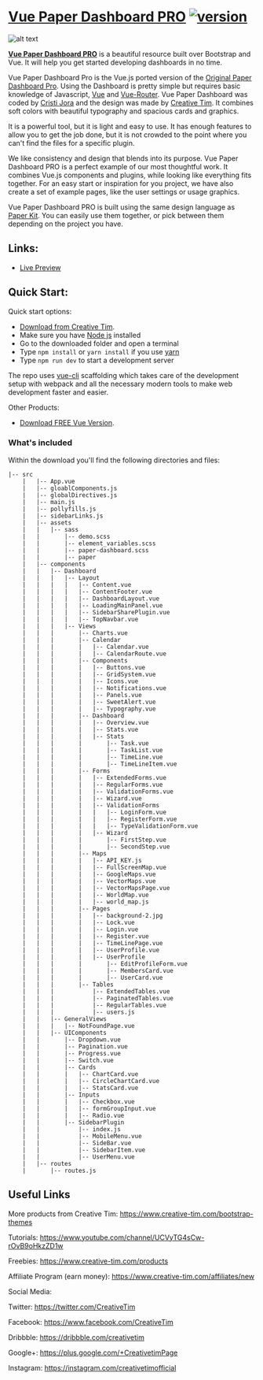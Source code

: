 # [Vue Paper Dashboard PRO](https://www.creative-tim.com/product/vue-paper-dashboard-pro) [![version][version-badge]][CHANGELOG]

![alt text](https://s3.amazonaws.com/creativetim_bucket/products/63/thumb/opt_pkp_vue_thumbnail.jpg)

**[Vue Paper Dashboard PRO](https://www.creative-tim.com/product/vue-paper-dashboard-pro)** is a beautiful resource built over Bootstrap and Vue. 
It will help you get started developing dashboards in no time.

Vue Paper Dashboard Pro is the Vue.js ported version of the [Original Paper Dashboard Pro](https://www.creative-tim.com/product/paper-dashboard-pro).
Using the Dashboard is pretty simple but requires basic knowledge of Javascript, [Vue](https://vuejs.org/v2/guide/) and [Vue-Router](https://router.vuejs.org/en/).
Vue Paper Dashboard was coded by [Cristi Jora](https://github.com/cristijora) and the design was made by [Creative Tim](https://www.creative-tim.com/). 
It combines soft colors with beautiful typography and spacious cards and graphics. 

It is a powerful tool, but it is light and easy to use. 
It has enough features to allow you to get the job done, but it is not crowded to the point where you can't find the files for a specific plugin.

We like consistency and design that blends into its purpose. 
Vue Paper Dashboard PRO is a perfect example of our most thoughtful work. It combines Vue.js components and plugins, while looking like everything fits together.
For an easy start or inspiration for you project, we have also create a set of example pages, like the user settings or usage graphics.

Vue Paper Dashboard PRO is built using the same design language as [Paper Kit](http://www.creative-tim.com/product/paper-kit).
You can easily use them together, or pick between them depending on the project you have.

## Links:

+ [Live Preview](https://cristijora.github.io/paper-dashboard-pro/#/admin/overview)

## Quick Start:

Quick start options:

+ [Download from Creative Tim](https://www.creative-tim.com/product/vue-paper-dashboard-pro).
+ Make sure you have [Node js](https://nodejs.org/en/) installed
+ Go to the downloaded folder and open a terminal
+ Type `npm install` or `yarn install` if you use [yarn](https://yarnpkg.com/en/)
+ Type `npm run dev` to start a development server

The repo uses [vue-cli](https://github.com/vuejs/vue-cli) scaffolding which takes care of the development setup with webpack and all the necessary modern tools to make web development faster and easier.

Other Products:

+ [Download FREE Vue Version](https://www.creative-tim.com/product/vue-paper-dashboard).

### What's included

Within the download you'll find the following directories and files:
```
|-- src
    |   |-- App.vue
    |   |-- gloablComponents.js
    |   |-- globalDirectives.js
    |   |-- main.js
    |   |-- pollyfills.js
    |   |-- sidebarLinks.js
    |   |-- assets
    |   |   |-- sass
    |   |       |-- demo.scss
    |   |       |-- element_variables.scss
    |   |       |-- paper-dashboard.scss
    |   |       |-- paper
    |   |-- components
    |   |   |-- Dashboard
    |   |   |   |-- Layout
    |   |   |   |   |-- Content.vue
    |   |   |   |   |-- ContentFooter.vue
    |   |   |   |   |-- DashboardLayout.vue
    |   |   |   |   |-- LoadingMainPanel.vue
    |   |   |   |   |-- SidebarSharePlugin.vue
    |   |   |   |   |-- TopNavbar.vue
    |   |   |   |-- Views
    |   |   |       |-- Charts.vue
    |   |   |       |-- Calendar
    |   |   |       |   |-- Calendar.vue
    |   |   |       |   |-- CalendarRoute.vue
    |   |   |       |-- Components
    |   |   |       |   |-- Buttons.vue
    |   |   |       |   |-- GridSystem.vue
    |   |   |       |   |-- Icons.vue
    |   |   |       |   |-- Notifications.vue
    |   |   |       |   |-- Panels.vue
    |   |   |       |   |-- SweetAlert.vue
    |   |   |       |   |-- Typography.vue
    |   |   |       |-- Dashboard
    |   |   |       |   |-- Overview.vue
    |   |   |       |   |-- Stats.vue
    |   |   |       |   |-- Stats
    |   |   |       |       |-- Task.vue
    |   |   |       |       |-- TaskList.vue
    |   |   |       |       |-- TimeLine.vue
    |   |   |       |       |-- TimeLineItem.vue
    |   |   |       |-- Forms
    |   |   |       |   |-- ExtendedForms.vue
    |   |   |       |   |-- RegularForms.vue
    |   |   |       |   |-- ValidationForms.vue
    |   |   |       |   |-- Wizard.vue
    |   |   |       |   |-- ValidationForms
    |   |   |       |   |   |-- LoginForm.vue
    |   |   |       |   |   |-- RegisterForm.vue
    |   |   |       |   |   |-- TypeValidationForm.vue
    |   |   |       |   |-- Wizard
    |   |   |       |       |-- FirstStep.vue
    |   |   |       |       |-- SecondStep.vue
    |   |   |       |-- Maps
    |   |   |       |   |-- API_KEY.js
    |   |   |       |   |-- FullScreenMap.vue
    |   |   |       |   |-- GoogleMaps.vue
    |   |   |       |   |-- VectorMaps.vue
    |   |   |       |   |-- VectorMapsPage.vue
    |   |   |       |   |-- WorldMap.vue
    |   |   |       |   |-- world_map.js
    |   |   |       |-- Pages
    |   |   |       |   |-- background-2.jpg
    |   |   |       |   |-- Lock.vue
    |   |   |       |   |-- Login.vue
    |   |   |       |   |-- Register.vue
    |   |   |       |   |-- TimeLinePage.vue
    |   |   |       |   |-- UserProfile.vue
    |   |   |       |   |-- UserProfile
    |   |   |       |       |-- EditProfileForm.vue
    |   |   |       |       |-- MembersCard.vue
    |   |   |       |       |-- UserCard.vue
    |   |   |       |-- Tables
    |   |   |           |-- ExtendedTables.vue
    |   |   |           |-- PaginatedTables.vue
    |   |   |           |-- RegularTables.vue
    |   |   |           |-- users.js
    |   |   |-- GeneralViews
    |   |   |   |-- NotFoundPage.vue
    |   |   |-- UIComponents
    |   |       |-- Dropdown.vue
    |   |       |-- Pagination.vue
    |   |       |-- Progress.vue
    |   |       |-- Switch.vue
    |   |       |-- Cards
    |   |       |   |-- ChartCard.vue
    |   |       |   |-- CircleChartCard.vue
    |   |       |   |-- StatsCard.vue
    |   |       |-- Inputs
    |   |       |   |-- Checkbox.vue
    |   |       |   |-- formGroupInput.vue
    |   |       |   |-- Radio.vue
    |   |       |-- SidebarPlugin
    |   |           |-- index.js
    |   |           |-- MobileMenu.vue
    |   |           |-- SideBar.vue
    |   |           |-- SidebarItem.vue
    |   |           |-- UserMenu.vue
    |   |-- routes
    |       |-- routes.js
```
## Useful Links

More products from Creative Tim: <https://www.creative-tim.com/bootstrap-themes>

Tutorials: <https://www.youtube.com/channel/UCVyTG4sCw-rOvB9oHkzZD1w>

Freebies: <https://www.creative-tim.com/products>

Affiliate Program (earn money): <https://www.creative-tim.com/affiliates/new>

Social Media:

Twitter: <https://twitter.com/CreativeTim>

Facebook: <https://www.facebook.com/CreativeTim>

Dribbble: <https://dribbble.com/creativetim>

Google+: <https://plus.google.com/+CreativetimPage>

Instagram: <https://instagram.com/creativetimofficial>

[CHANGELOG]: ./CHANGELOG.md
[version-badge]: https://img.shields.io/badge/version-1.1.0-blue.svg
